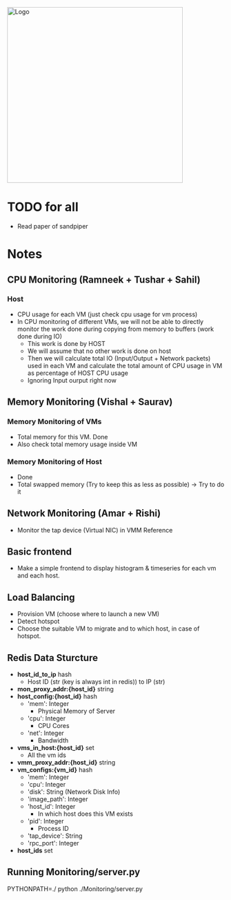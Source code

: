 <img width="407" alt="Logo" src="https://user-images.githubusercontent.com/31121102/198831561-6cb6b1ed-c229-4f3c-bcb3-c0dbd43b9e42.png">

# TODO for all
- Read paper of sandpiper


# Notes
## CPU Monitoring (Ramneek + Tushar + Sahil)
### Host
- CPU usage for each VM (just check cpu usage for vm process)
- In CPU monitoring of different VMs, we will not be able to directly monitor the work done during copying from memory to buffers (work done during IO)
    - This work is done by HOST
    - We will assume that no other work is done on host
    - Then we will calculate total IO (Input/Output + Network packets) used in each VM and calculate the total amount of CPU usage in VM as percentage of HOST CPU usage
    - Ignoring Input ourput right now

## Memory Monitoring (Vishal + Saurav)
### Memory Monitoring of VMs
- Total memory for this VM. Done
- Also check total memory usage inside VM

### Memory Monitoring of Host
- Done
- Total swapped memory (Try to keep this as less as possible) -> Try to do it

## Network Monitoring (Amar + Rishi)
- Monitor the tap device (Virtual NIC) in VMM Reference


## Basic frontend
- Make a simple frontend to display histogram & timeseries for each vm and each host.  

## Load Balancing
- Provision VM (choose where to launch a new VM)
- Detect hotspot
- Choose the suitable VM to migrate and to which host, in case of hotspot. 

## Redis Data Sturcture
- **host_id_to_ip** hash
  - Host ID (str (key is always int in redis)) to IP (str)
- **mon_proxy_addr:{host_id}** string
- **host_config:{host_id}** hash
  - 'mem': Integer
    - Physical Memory of Server
  - 'cpu': Integer
    - CPU Cores
  - 'net': Integer
    - Bandwidth
- **vms_in_host:{host_id}** set
  - All the vm ids
- **vmm_proxy_addr:{host_id}** string
- **vm_configs:{vm_id}** hash
  - 'mem': Integer
  - 'cpu': Integer
  - 'disk': String (Network Disk Info)
  - 'image_path': Integer
  - 'host_id': Integer
    - In which host does this VM exists
  - 'pid': Integer
    - Process ID
  - 'tap_device': String
  - 'rpc_port': Integer
- **host_ids** set

## Running Monitoring/server.py
PYTHONPATH=./ python ./Monitoring/server.py


